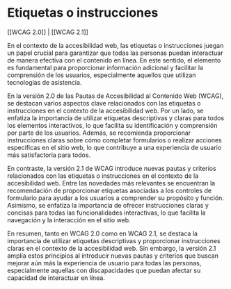 # Etiquetas o instrucciones

[[WCAG 2.0]] | [[WCAG 2.1]]

En el contexto de la accesibilidad web, las etiquetas o instrucciones juegan un papel crucial para garantizar que todas las personas puedan interactuar de manera efectiva con el contenido en línea. En este sentido, el elemento <TOKEN> es fundamental para proporcionar información adicional y facilitar la comprensión de los usuarios, especialmente aquellos que utilizan tecnologías de asistencia.

En la versión 2.0 de las Pautas de Accesibilidad al Contenido Web (WCAG), se destacan varios aspectos clave relacionados con las etiquetas o instrucciones en el contexto de la accesibilidad web. Por un lado, se enfatiza la importancia de utilizar etiquetas descriptivas y claras para todos los elementos interactivos, lo que facilita su identificación y comprensión por parte de los usuarios. Además, se recomienda proporcionar instrucciones claras sobre cómo completar formularios o realizar acciones específicas en el sitio web, lo que contribuye a una experiencia de usuario más satisfactoria para todos.

En contraste, la versión 2.1 de WCAG introduce nuevas pautas y criterios relacionados con las etiquetas o instrucciones en el contexto de la accesibilidad web. Entre las novedades más relevantes se encuentran la recomendación de proporcionar etiquetas asociadas a los controles de formulario para ayudar a los usuarios a comprender su propósito y función. Asimismo, se enfatiza la importancia de ofrecer instrucciones claras y concisas para todas las funcionalidades interactivas, lo que facilita la navegación y la interacción en el sitio web.

En resumen, tanto en WCAG 2.0 como en WCAG 2.1, se destaca la importancia de utilizar etiquetas descriptivas y proporcionar instrucciones claras en el contexto de la accesibilidad web. Sin embargo, la versión 2.1 amplía estos principios al introducir nuevas pautas y criterios que buscan mejorar aún más la experiencia de usuario para todas las personas, especialmente aquellas con discapacidades que puedan afectar su capacidad de interactuar en línea.
